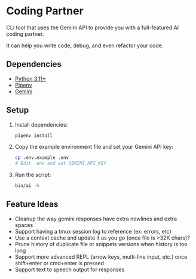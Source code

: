 # Coding Partner

CLI tool that uses the Gemini API to provide you with a full-featured AI coding partner.

It can help you write code, debug, and even refactor your code.

## Dependencies

*   [Python 3.11+](https://www.python.org/downloads/)
*   [Pipenv](https://pypi.org/project/pipenv/)
*   [Gemini](https://aistudio.google.com/app/apikey)

## Setup

1.  Install dependencies:

    ```sh
    pipenv install
    ```
2.  Copy the example environment file and set your Gemini API key:

    ```sh
    cp .env.example .env
    # Edit .env and set GEMINI_API_KEY
    ```
3.  Run the script:

    ```sh
    bin/ai -h
    ```

## Feature Ideas

*   Cleanup the way gemini responses have extra newlines and extra spaces
*   Support having a tmux session log to reference (ex: errors, etc)
*   Use a context cache and update it as you go (once file is >32K chars)?
*   Prune history of duplicate file or snippets versions when history is too long
*   Support more advanced REPL (arrow keys, multi-line input, etc.) once shift+enter or cmd+enter is pressed
*   Support text to speech output for responses
